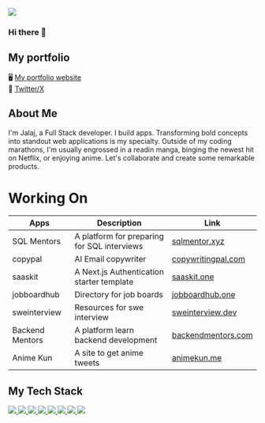 ![](https://komarev.com/ghpvc/?username=wolfgunblood&color=blue)
### Hi there 👋

## My portfolio
🖥 <a href="https://me-ecru.vercel.app/" target="_blank">My portfolio website</a> <br />
🐸 <a href="https://x.com/jalajdu" target="_blank">Twitter/X</a>

## About Me 
I'm Jalaj, a Full Stack developer. I build apps.
Transforming bold concepts into standout web applications is my specialty. Outside of my coding marathons, I'm usually engrossed in a readin manga, binging the newest hit on Netflix, or enjoying anime. Let's collaborate and create some remarkable products.

# Working On

| Apps        | Description    | Link                                                 |
|----------------|----------------|------------------------------------------------------|
| SQL Mentors | A platform for preparing for SQL interviews | <a href="https://sqlmentor.xyz/" target="_blank">sqlmentor.xyz</a> | 
| copypal     | AI Email copywriter | <a href="https://copywritingpal.com/" target="_blank">copywritingpal.com</a>|
| saaskit     | A Next.js Authentication starter template | <a href="https://saaskit.one/" target="_blank">saaskit.one</a>|
| jobboardhub     | Directory for job boards | <a href="https://jobboardhub.one/" target="_blank">jobboardhub.one</a>|
| sweinterview     | Resources for swe interview  | <a href="https://sweinterview.dev/" target="_blank">sweinterview.dev</a>|
| Backend Mentors| A platform learn backend development | <a href="https://backendmentors.com/" target="_blank">backendmentors.com</a> |
| Anime Kun      | A site to get anime tweets| <a href="https://animekun.me/" target="_blank">animekun.me</a>  |



## My Tech Stack

<a href="https://reactjs.org/">
  <img src="https://img.shields.io/badge/React-20232A?style=for-the-badge&logo=react&logoColor=61DAFB" />
</a>

<a href="https://nextjs.org/">
  <img src="https://img.shields.io/badge/Next-black?style=for-the-badge&logo=next.js&logoColor=white" />
</a>

<a href="https://www.typescriptlang.org/">
  <img src="https://img.shields.io/badge/TypeScript-007ACC?style=for-the-badge&logo=typescript&logoColor=white" />
</a>

<a href="https://de.wikipedia.org/wiki/JavaScript">
  <img src="https://img.shields.io/badge/JavaScript-323330?style=for-the-badge&logo=javascript&logoColor=F7DF1E" />
</a>

<a href="https://tailwindcss.com/">
  <img src="https://img.shields.io/badge/tailwindcss-%2338B2AC.svg?style=for-the-badge&logo=tailwind-css&logoColor=white" />
</a>

<a href="https://sass-lang.com/">
  <img src="https://img.shields.io/badge/Sass-CC6699?style=for-the-badge&logo=sass&logoColor=white" />
</a>

<a href="https://www.npmjs.com/">
  <img src="https://img.shields.io/badge/npm-CB3837?style=for-the-badge&logo=npm&logoColor=white" />
</a>

<a href="https://jestjs.io/">
  <img src="https://img.shields.io/badge/Jest-C21325?style=for-the-badge&logo=jest&logoColor=white" />
</a>



<!--
**wolfgunblood/wolfgunblood** is a ✨ _special_ ✨ repository because its `README.md` (this file) appears on your GitHub profile.

Here are some ideas to get you started:

- 🔭 I’m currently working on ...
- 🌱 I’m currently learning ...
- 👯 I’m looking to collaborate on ...
- 🤔 I’m looking for help with ...
- 💬 Ask me about ...
- 📫 How to reach me: ...
- 😄 Pronouns: ...
- ⚡ Fun fact: ...
-->
